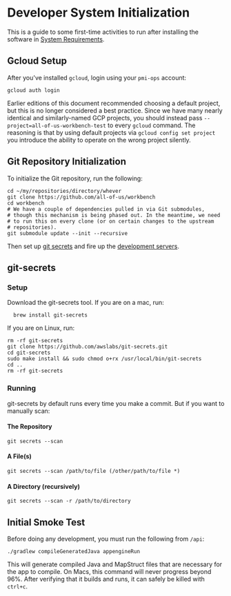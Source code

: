# Developer System Initialization
This is a guide to some first-time activities to run after installing the
software in [System Requirements](developer-system-requirements.md).

## Gcloud Setup
After you've installed `gcloud`, login using your `pmi-ops` account:

```shell
gcloud auth login
```
Earlier editions of this document recommended choosing a default project, but this is
no longer considered a best practice. Since we have many nearly identical and similarly-named
GCP projects, you should instead pass `--project=all-of-us-workbench-test`
to every `gcloud` command. The reasoning is that by using default projects via
`gcloud config set project` you introduce the ability to operate on the wrong project
silently.

## Git Repository Initialization
To initialize the Git repository, run the following:

```shell
cd ~/my/repositories/directory/whever
git clone https://github.com/all-of-us/workbench
cd workbench
# We have a couple of dependencies pulled in via Git submodules,
# though this mechanism is being phased out. In the meantime, we need
# to run this on every clone (or on certain changes to the upstream
# repositories). 
git submodule update --init --recursive
```

Then set up [git secrets](#git-secrets) and fire up the [development servers](#running-the-dev-servers).

## git-secrets

### Setup

Download the git-secrets tool.
If you are on a mac, run:
```Shell
  brew install git-secrets
```
If you are on Linux, run:
```Shell
rm -rf git-secrets
git clone https://github.com/awslabs/git-secrets.git
cd git-secrets
sudo make install && sudo chmod o+rx /usr/local/bin/git-secrets
cd ..
rm -rf git-secrets
```
### Running

git-secrets by default runs every time you make a commit. But if you
want to manually scan:
#### The Repository
```Shell
git secrets --scan
```
#### A File(s)
```Shell
git secrets --scan /path/to/file (/other/path/to/file *)
```
#### A Directory (recursively)
```Shell
git secrets --scan -r /path/to/directory
```

## Initial Smoke Test
Before doing any development, you must run the following from `/api`:
```Shell
./gradlew compileGeneratedJava appengineRun
```
This will generate compiled Java and MapStruct files that are necessary
for the app to compile. On Macs, this command will never progress beyond 96%.
After verifying that it builds and runs, it can safely be killed with `ctrl+c`.
